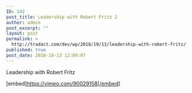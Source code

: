 ```yaml
---
ID: 142
post_title: Leadership with Robert Fritz 2
author: admin
post_excerpt: ""
layout: post
permalink: >
  http://tradact.com/dev/wp/2018/10/13/leadership-with-robert-fritz/
published: true
post_date: 2018-10-13 12:09:07
---
```

Leadership with Robert Fritz

[embed]https://vimeo.com/90029158[/embed]